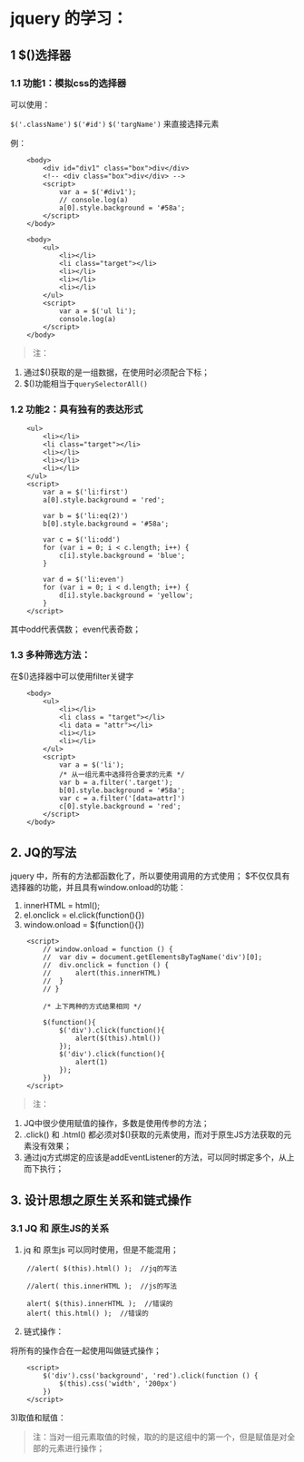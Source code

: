 # jquery 的学习：

## 1 $()选择器

###  1.1 功能1：模拟css的选择器
可以使用：

`$('.className')`
`$('#id')`
`$('targName')`
来直接选择元素

例：
```
    <body>
        <div id="div1" class="box">div</div>
        <!-- <div class="box">div</div> -->
        <script>
            var a = $('#div1');
            // console.log(a)
            a[0].style.background = '#58a';
        </script>
    </body>
```

```
    <body>
        <ul>
            <li></li>
            <li class="target"></li>
            <li></li>
            <li></li>
            <li></li>
        </ul>
        <script>
            var a = $('ul li');
            console.log(a)
        </script>
    </body>
```

>注：
1. 通过$()获取的是一组数据，在使用时必须配合下标；
2. $()功能相当于`querySelectorAll()`

### 1.2 功能2：具有独有的表达形式

```
    <ul>
        <li></li>
        <li class="target"></li>
        <li></li>
        <li></li>
        <li></li>
    </ul>
    <script>
        var a = $('li:first')
        a[0].style.background = 'red';

        var b = $('li:eq(2)')
        b[0].style.background = '#58a';

        var c = $('li:odd')
        for (var i = 0; i < c.length; i++) {
            c[i].style.background = 'blue';
        }

        var d = $('li:even')
        for (var i = 0; i < d.length; i++) {
            d[i].style.background = 'yellow';
        }
    </script>
```

其中odd代表偶数； even代表奇数；

### 1.3 多种筛选方法：
在$()选择器中可以使用filter关键字

```
    <body>
        <ul>
            <li></li>
            <li class = "target"></li>
            <li data = "attr"></li>
            <li></li>
            <li></li>
        </ul>
        <script>
            var a = $('li');
            /* 从一组元素中选择符合要求的元素 */
            var b = a.filter('.target');
            b[0].style.background = '#58a';
            var c = a.filter('[data=attr]')
            c[0].style.background = 'red';
        </script>
    </body>
```

## 2. JQ的写法

jquery 中，所有的方法都函数化了，所以要使用调用的方式使用；
$不仅仅具有选择器的功能，并且具有window.onload的功能：

1) innerHTML = html();
2) el.onclick = el.click(function(){})
3) window.onload = $(function(){})

```
    <script>
        // window.onload = function () {
        //  var div = document.getElementsByTagName('div')[0];
        //  div.onclick = function () {
        //      alert(this.innerHTML)
        //  }
        // }

        /* 上下两种的方式结果相同 */

        $(function(){
            $('div').click(function(){
                alert($(this).html())
            });
            $('div').click(function(){
                alert(1)
            });
        })
    </script>
```


>注：
1. JQ中很少使用赋值的操作，多数是使用传参的方法；
2. .click() 和 .html() 都必须对$()获取的元素使用，而对于原生JS方法获取的元素没有效果；
3. 通过jq方式绑定的应该是addEventListener的方法，可以同时绑定多个，从上而下执行；

## 3. 设计思想之原生关系和链式操作

### 3.1 JQ 和 原生JS的关系

1) jq 和 原生js 可以同时使用，但是不能混用；
```
    //alert( $(this).html() );  //jq的写法

    //alert( this.innerHTML );  //js的写法

    alert( $(this).innerHTML );  //错误的
    alert( this.html() );  //错误的
```

2) 链式操作：

将所有的操作合在一起使用叫做链式操作；

```
    <script>
        $('div').css('background', 'red').click(function () {
            $(this).css('width', '200px')
        })
    </script>
```

3)取值和赋值：

>注：当对一组元素取值的时候，取的的是这组中的第一个，但是赋值是对全部的元素进行操作；